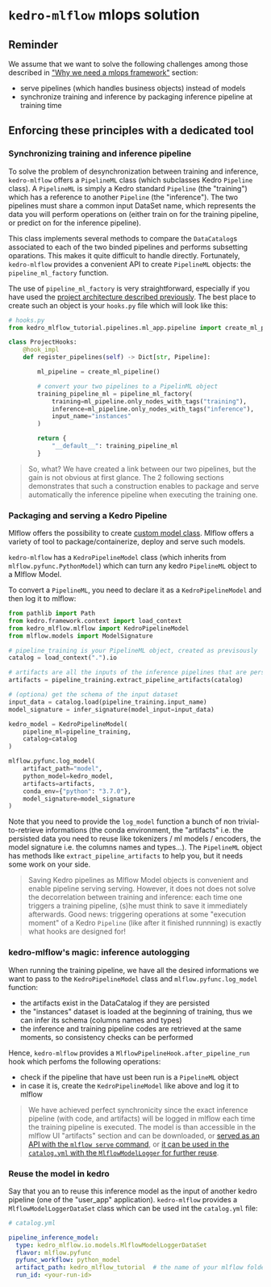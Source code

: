 # ``kedro-mlflow`` mlops solution

## Reminder

We assume that we want to solve the following challenges among those described in ["Why we need a mlops framework"](docs\source\05_framework_ml\01_why_framework.md) section:

- serve pipelines (which handles business objects) instead of models
- synchronize training and inference by packaging inference pipeline at training time

## Enforcing these principles with a dedicated tool

### Synchronizing training and inference pipeline

To solve the problem of desynchronization between training and inference, ``kedro-mlflow`` offers a `PipelineML` class (which subclasses Kedro `Pipeline` class). A `PipelineML` is simply a Kedro standard ``Pipeline`` (the "training") which has a reference to another ``Pipeline`` (the "inference"). The two pipelines must share a common input DataSet name, which represents the data you will perform operations on (either train on for the training pipeline, or predict on for the inference pipeline).

This class implements several methods to compare the ``DataCatalog``s associated to each of the two binded pipelines and performs subsetting oparations. This makes it quite difficult to handle directly. Fortunately, ``kedro-mlflow`` provides a convenient API to create ``PipelineML`` objects: the ``pipeline_ml_factory`` function.

The use of ``pipeline_ml_factory`` is very straightforward, especially if you have used the [project architecture described previously](docs\source\05_framework_ml\02_ml_project_components.md). The best place to create such an object is your `hooks.py` file which will look like this:

```python
# hooks.py
from kedro_mlflow_tutorial.pipelines.ml_app.pipeline import create_ml_pipeline

class ProjectHooks:
    @hook_impl
    def register_pipelines(self) -> Dict[str, Pipeline]:

        ml_pipeline = create_ml_pipeline()

        # convert your two pipelines to a PipelinML object
        training_pipeline_ml = pipeline_ml_factory(
            training=ml_pipeline.only_nodes_with_tags("training"),
            inference=ml_pipeline.only_nodes_with_tags("inference"),
            input_name="instances"
        )

        return {
            "__default__": training_pipeline_ml
        }

```

> So, what? We have created a link between our two pipelines, but the gain is not obvious at first glance. The 2 following sections demonstrates that such a construction enables to package and serve automatically the inference pipeline when executing the training one.

### Packaging and serving a Kedro Pipeline

Mlflow offers the possibility to create [custom model class](https://www.mlflow.org/docs/latest/models.html#custom-python-models). Mlflow offers a variety of tool to package/containerize, deploy and serve such models.

``kedro-mlflow`` has a ``KedroPipelineModel`` class (which inherits from ``mlflow.pyfunc.PythonModel``) which can turn any kedro ``PipelineML`` object to a Mlflow Model.

To convert a ``PipelineML``, you need to declare it as a ``KedroPipelineModel`` and then log it to mlflow:

```python
from pathlib import Path
from kedro.framework.context import load_context
from kedro_mlflow.mlflow import KedroPipelineModel
from mlflow.models import ModelSignature

# pipeline_training is your PipelineML object, created as previsously
catalog = load_context(".").io

# artifacts are all the inputs of the inference pipelines that are persisted in the catalog
artifacts = pipeline_training.extract_pipeline_artifacts(catalog)

# (optiona) get the schema of the input dataset
input_data = catalog.load(pipeline_training.input_name)
model_signature = infer_signature(model_input=input_data)

kedro_model = KedroPipelineModel(
    pipeline_ml=pipeline_training,
    catalog=catalog
)

mlflow.pyfunc.log_model(
    artifact_path="model",
    python_model=kedro_model,
    artifacts=artifacts,
    conda_env={"python": "3.7.0"},
    model_signature=model_signature
)
```

Note that you need to provide the ``log_model`` function a bunch of non trivial-to-retrieve informations (the conda environment, the "artifacts" i.e. the persisted data you need to reuse like tokenizers / ml models / encoders, the model signature i.e. the columns names and types...). The ``PipelineML`` object has methods like `extract_pipeline_artifacts` to help you, but it needs some work on your side.

> Saving Kedro pipelines as Mlflow Model objects is convenient and enable pipeline serving serving. However, it does not does not solve the decorrelation between training and inference: each time one triggers a training pipeline, (s)he must think to save it immediately afterwards. Good news: triggering operations at some "execution moment" of a Kedro ``Pipeline`` (like after it finished runnning) is exactly what hooks are designed for!

### kedro-mlflow's magic: inference autologging

When running the training pipeline, we have all the desired informations we want to pass to the ``KedroPipelineModel`` class and ``mlflow.pyfunc.log_model`` function:

- the artifacts exist in the DataCatalog if they are persisted
- the "instances" dataset is loaded at the beginning of training, thus we can infer its schema (columns names and types)
- the inference and training pipeline codes are retrieved at the same moments, so consistency checks can be performed

Hence, ``kedro-mlflow`` provides a ``MlflowPipelineHook.after_pipeline_run`` hook which perfoms the following operations:

- check if the pipeline that have ust been run is a ``PipelineML`` object
- in case it is, create the ``KedroPipelineModel`` like above and log it to mlflow

> We have achieved perfect synchronicity since the exact inference pipeline (with code, and artifacts) will be logged in mlflow each time the training pipeline is executed. The model is than accessible in the mlflow UI "artifacts" section and can be downloaded, or [served as an API with the ``mlflow serve`` command](https://www.mlflow.org/docs/latest/cli.html#mlflow-models-serve), or [it can be used in the `catalog.yml` with the `MlflowModelLogger` for further reuse](https://github.com/Galileo-Galilei/kedro-mlflow-tutorial#serve-the-inference-pipeline-to-a-end-user).

### Reuse the model in kedro

Say that you an to reuse this inference model as the input of another kedro pipeline (one of the "user_app" application). ``kedro-mlflow`` provides a ``MlflowModelLoggerDataSet`` class which can be used int the ``catalog.yml`` file:

```yaml
# catalog.yml

pipeline_inference_model:
  type: kedro_mlflow.io.models.MlflowModelLoggerDataSet
  flavor: mlflow.pyfunc
  pyfunc_workflow: python_model
  artifact_path: kedro_mlflow_tutorial  # the name of your mlflow folder = the model_name in pipeline_ml_factory
  run_id: <your-run-id>  
```
